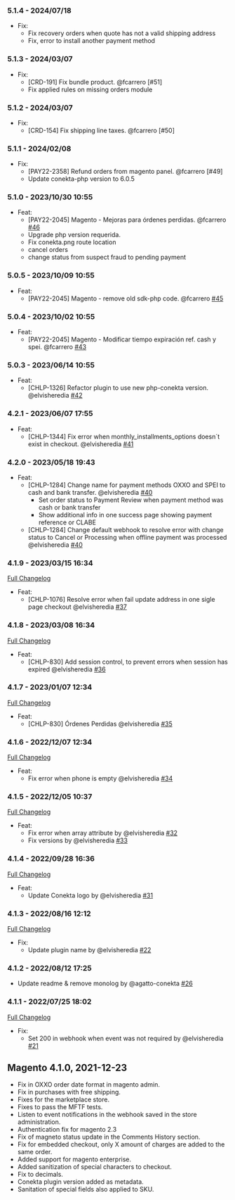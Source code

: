 ### 5.1.4 - 2024/07/18
* Fix:
  - Fix recovery orders when quote has not a valid shipping address
  - Fix, error to install another payment method
### 5.1.3 - 2024/03/07
* Fix:
  - [CRD-191]  Fix bundle product. @fcarrero [#51]
  - Fix applied rules on missing orders module
  
### 5.1.2 - 2024/03/07
* Fix:
  - [CRD-154]  Fix shipping line taxes. @fcarrero [#50]

### 5.1.1 - 2024/02/08
* Fix:
  - [PAY22-2358]  Refund orders from magento panel. @fcarrero [#49]
  - Update conekta-php version to 6.0.5

### 5.1.0 - 2023/10/30 10:55
* Feat: 
  - [PAY22-2045] Magento - Mejoras para órdenes perdidas. @fcarrero [#46](https://github.com/conekta/customer-magento-plugin/pull/46)
  - Upgrade php version requerida.
  - Fix conekta.png route location
  - cancel orders
  - change status from suspect fraud to pending payment
### 5.0.5 - 2023/10/09 10:55
* Feat:
  - [PAY22-2045] Magento - remove old sdk-php code. @fcarrero [#45](https://github.com/conekta/customer-magento-plugin/pull/45)

### 5.0.4 - 2023/10/02 10:55
* Feat:
  - [PAY22-2045] Magento - Modificar tiempo expiración ref. cash y spei. @fcarrero [#43](https://github.com/conekta/customer-magento-plugin/pull/43)

### 5.0.3 - 2023/06/14 10:55
* Feat:
  - [CHLP-1326] Refactor plugin to use new php-conekta version. @elvisheredia [#42](https://github.com/conekta/customer-magento-plugin/pull/42)

### 4.2.1 - 2023/06/07 17:55
* Feat:
  - [CHLP-1344] Fix error when monthly_installments_options doesn´t exist in checkout. @elvisheredia [#41](https://github.com/conekta/customer-magento-plugin/pull/41)

### 4.2.0 - 2023/05/18 19:43
* Feat:
  - [CHLP-1284] Change name for payment methods OXXO and SPEI to cash and bank transfer. @elvisheredia [#40](https://github.com/conekta/customer-magento-plugin/pull/40)
    - Set order status to Payment Review when payment method was cash or bank transfer
    - Show additional info in one success page showing payment reference or CLABE
  - [CHLP-1284] Change default webhook to resolve error with change status to Cancel or Processing when offline payment was processed @elvisheredia [#40](https://github.com/conekta/customer-magento-plugin/pull/40)

### 4.1.9 - 2023/03/15 16:34
[Full Changelog](https://github.com/conekta/customer-magento-plugin/compare/4.1.8...4.1.9)
* Feat:
  - [CHLP-1076] Resolve error when fail update address in one sigle page checkout @elvisheredia [#37](https://github.com/conekta/customer-magento-plugin/pull/37)

### 4.1.8 - 2023/03/08 16:34
[Full Changelog](https://github.com/conekta/customer-magento-plugin/compare/4.1.7...4.1.8)
* Feat:
  - [CHLP-830] Add session control, to prevent errors when session has expired @elvisheredia [#36](https://github.com/conekta/customer-magento-plugin/pull/36)

### 4.1.7 - 2023/01/07 12:34
[Full Changelog](https://github.com/conekta/customer-magento-plugin/compare/4.1.6...4.1.7)
* Feat:
  - [CHLP-830] Órdenes Perdidas @elvisheredia [#35](https://github.com/conekta/customer-magento-plugin/pull/35)

### 4.1.6 - 2022/12/07 12:34
[Full Changelog](https://github.com/conekta/customer-magento-plugin/compare/4.1.6...4.1.5)
* Feat:
  - Fix error when phone is empty @elvisheredia [#34](https://github.com/conekta/customer-magento-plugin/pull/34)

### 4.1.5 - 2022/12/05 10:37
[Full Changelog](https://github.com/conekta/customer-magento-plugin/compare/4.1.5...4.1.4)
* Feat:
  - Fix error when array attribute by @elvisheredia [#32](https://github.com/conekta/customer-magento-plugin/pull/32)
  - Fix versions by @elvisheredia [#33](https://github.com/conekta/customer-magento-plugin/pull/33)

### 4.1.4 - 2022/09/28 16:36
[Full Changelog](https://github.com/conekta/customer-magento-plugin/compare/4.1.4...4.1.3)
* Feat:
  - Update Conekta logo by @elvisheredia [#31](https://github.com/conekta/customer-magento-plugin/pull/31)

### 4.1.3 - 2022/08/16 12:12
[Full Changelog](https://github.com/conekta/customer-magento-plugin/compare/4.1.2...4.1.1)
* Fix:
  - Update plugin name by @elvisheredia [#22](https://github.com/conekta/customer-magento-plugin/pull/22)

### 4.1.2 - 2022/08/12 17:25
* Update readme & remove monolog by @agatto-conekta [#26](https://github.com/conekta/customer-magento-plugin/pull/26)

### 4.1.1 - 2022/07/25 18:02

[Full Changelog](https://github.com/conekta/customer-magento-plugin/compare/4.1.0...4.1.1)
* Fix:
  -  Set 200 in webhook when event was not required by @elvisheredia [#21](https://github.com/conekta/customer-magento-plugin/pull/21)

Magento 4.1.0, 2021-12-23
-------------------------------------
- Fix in OXXO order date format in magento admin.
- Fix in purchases with free shipping.
- Fixes for the marketplace store.
- Fixes to pass the MFTF tests.
- Listen to event notifications in the webhook saved in the store administration.
- Authentication fix for magento 2.3
- Fix of magneto status update in the Comments History section.
- Fix for embedded checkout, only X amount of charges are added to the same order.
- Added support for magento enterprise.
- Added sanitization of special characters to checkout.
- Fix to decimals.
- Conekta plugin version added as metadata.
- Sanitation of special fields also applied to SKU.
